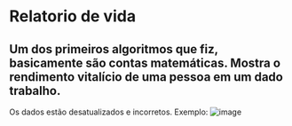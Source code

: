 # Relatorio de vida
## Um dos primeiros algoritmos que fiz, basicamente são contas matemáticas. Mostra o rendimento vitalício de uma pessoa em um dado trabalho.
Os dados estão desatualizados e incorretos. Exemplo:
![image](https://user-images.githubusercontent.com/56644658/137382791-e981a2a7-a22c-48ad-ab88-95be517d3122.png)
